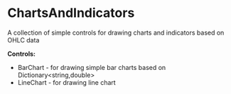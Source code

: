 # ChartsAndIndicators
A collection of simple controls for drawing charts and indicators based on OHLC data

**Controls:**
- BarChart - for drawing simple bar charts based on Dictionary<string,double>
- LineChart - for drawing line chart
